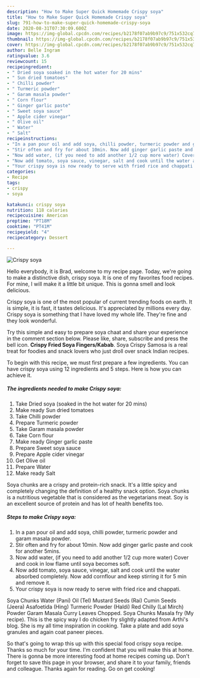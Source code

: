 ```yaml
---
description: "How to Make Super Quick Homemade Crispy soya"
title: "How to Make Super Quick Homemade Crispy soya"
slug: 791-how-to-make-super-quick-homemade-crispy-soya
date: 2020-08-31T07:30:09.600Z
image: https://img-global.cpcdn.com/recipes/b2178f07ab9b97c9/751x532cq70/crispy-soya-recipe-main-photo.jpg
thumbnail: https://img-global.cpcdn.com/recipes/b2178f07ab9b97c9/751x532cq70/crispy-soya-recipe-main-photo.jpg
cover: https://img-global.cpcdn.com/recipes/b2178f07ab9b97c9/751x532cq70/crispy-soya-recipe-main-photo.jpg
author: Belle Ingram
ratingvalue: 3.6
reviewcount: 15
recipeingredient:
- " Dried soya soaked in the hot water for 20 mins"
- " Sun dried tomatoes"
- " Chilli powder"
- " Turmeric powder"
- " Garam masala powder"
- " Corn flour"
- " Ginger garlic paste"
- " Sweet soya sauce"
- " Apple cider vinegar"
- " Olive oil"
- " Water"
- " Salt"
recipeinstructions:
- "In a pan pour oil and add soya, chilli powder, turmeric powder and garam masala powder."
- "Stir often and fry for about 10min. Now add ginger garlic paste and cook for another 5mins."
- "Now add water, (if you need to add another 1/2 cup more water) Cover and cook in low flame until soya becomes soft."
- "Now add tomato, soya sauce, vinegar, salt and cook until the water absorbed completely. Now add cornflour and keep stirring it for 5 min and remove it."
- "Your crispy soya is now ready to serve with fried rice and chappati."
categories:
- Recipe
tags:
- crispy
- soya

katakunci: crispy soya 
nutrition: 118 calories
recipecuisine: American
preptime: "PT18M"
cooktime: "PT41M"
recipeyield: "4"
recipecategory: Dessert

---
```



![Crispy soya](https://img-global.cpcdn.com/recipes/b2178f07ab9b97c9/751x532cq70/crispy-soya-recipe-main-photo.jpg)

Hello everybody, it is Brad, welcome to my recipe page. Today, we're going to make a distinctive dish, crispy soya. It is one of my favorites food recipes. For mine, I will make it a little bit unique. This is gonna smell and look delicious.

Crispy soya is one of the most popular of current trending foods on earth. It is simple, it is fast, it tastes delicious. It's appreciated by millions every day. Crispy soya is something that I have loved my whole life. They're fine and they look wonderful.

Try this simple and easy to prepare soya chaat and share your experience in the comment section below. Please like, share, subscribe and press the bell icon. **Crispy Fried Soya Fingers/Kabab**. Soya Crispy Samosa is a real treat for foodies and snack lovers who just droll over snack Indian recipes.


To begin with this recipe, we must first prepare a few ingredients. You can have crispy soya using 12 ingredients and 5 steps. Here is how you can achieve it.

##### The ingredients needed to make Crispy soya:

1. Take  Dried soya (soaked in the hot water for 20 mins)
1. Make ready  Sun dried tomatoes
1. Take  Chilli powder
1. Prepare  Turmeric powder
1. Take  Garam masala powder
1. Take  Corn flour
1. Make ready  Ginger garlic paste
1. Prepare  Sweet soya sauce
1. Prepare  Apple cider vinegar
1. Get  Olive oil
1. Prepare  Water
1. Make ready  Salt


Soya chunks are a crispy and protein-rich snack. It&#39;s a little spicy and completely changing the definition of a healthy snack option. Soya chunks is a nutritious vegetable that is considered as the vegetarians meat. Soy is an excellent source of protein and has lot of health benefits too. 

##### Steps to make Crispy soya:

1. In a pan pour oil and add soya, chilli powder, turmeric powder and garam masala powder.
1. Stir often and fry for about 10min. Now add ginger garlic paste and cook for another 5mins.
1. Now add water, (if you need to add another 1/2 cup more water) Cover and cook in low flame until soya becomes soft.
1. Now add tomato, soya sauce, vinegar, salt and cook until the water absorbed completely. Now add cornflour and keep stirring it for 5 min and remove it.
1. Your crispy soya is now ready to serve with fried rice and chappati.


Soya Chunks Water (Pani) Oil (Tel) Mustard Seeds (Rai) Cumin Seeds (Jeera) Asafoetida (Hing) Turmeric Powder (Haldi) Red Chilly (Lal Mirch) Powder Garam Masala Curry Leaves Chopped. Soya Chunks Masala fry (My recipe). This is the spicy way I do chicken fry slightly adapted from Arthi&#39;s blog. She is my all time inspiration in cooking. Take a plate and add soya granules and again coat paneer pieces. 

So that's going to wrap this up with this special food crispy soya recipe. Thanks so much for your time. I'm confident that you will make this at home. There is gonna be more interesting food at home recipes coming up. Don't forget to save this page in your browser, and share it to your family, friends and colleague. Thanks again for reading. Go on get cooking!
